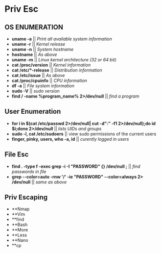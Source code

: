# Priv Esc

## OS ENUMERATION

* **uname -a**	 || *Print all available system information*
* **uname -r** ||	*Kernel release*
* **uname -n** ||	*System hostname*
* **hostname**	|| *As above*
* **uname -m**	|| *Linux kernel architecture (32 or 64 bit)*
* **cat /proc/version** ||	*Kernel information*
* **cat /etc/*-release** || *Distribution information*
* **cat /etc/issue**	|| *As above*
* **cat /proc/cpuinfo**	|| *CPU information*
* **df -a**	|| *File system information*
* **sudo -V** || *sudo version*
* **find / -name %program_name% 2>/dev/null** || *find a program*

## User Enumeration

* **for i in $(cat /etc/passwd 2>/dev/null| cut -d":" -f1 2>/dev/null);do id $i;done 2>/dev/null** || *lists UIDs and groups*
* **sudo -l, cat /etc/sudoers** || view sudo permissions of the current users
* **finger, pinky, users, who -a, id** || *curently logged in users*

## File Esc

* **find . -type f -exec grep -i -I "PASSWORD" {} /dev/null \;** || *find passwords in file*
* **grep --color=auto -rnw '/' -ie "PASSWORD" --color=always 2> /dev/null** || *same as above*

## Priv Escaping

* **Nmap
* **Vim
* **find
* **Bash
* **More
* **Less
* **Nano
* **cp
